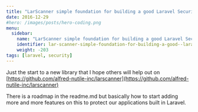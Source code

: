 ```yaml
---
title: "LarScanner simple foundation for building a good Laravel Security Scanner"
date: 2016-12-29
#hero: /images/posts/hero-coding.png
menu:
  sidebar:
    name: "LarScanner simple foundation for building a good Laravel Security Scanner"
    identifier: lar-scanner-simple-foundation-for-building-a-good--laravel--security--scanner
    weight: -203
tags: [laravel, security]
---
```


Just the start to a new library that I hope others will help out on [https://github.com/alfred-nutile-inc/larscanner](https://github.com/alfred-nutile-inc/larscanner)

There is a roadmap in the readme.md but basically how to start adding more and more features on this to protect our applications built in Laravel.


